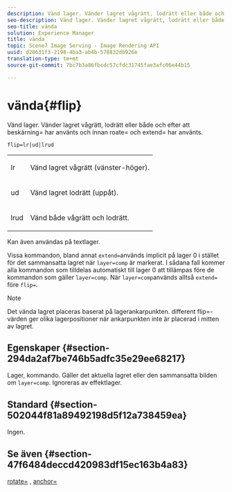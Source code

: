 ```yaml
---
description: Vänd lager. Vänder lagret vågrätt, lodrätt eller både och efter att beskärning= har använts och innan roate= och extend= har använts.
seo-description: Vänd lager. Vänder lagret vågrätt, lodrätt eller både och efter att beskärning= har använts och innan roate= och extend= har använts.
seo-title: vända
solution: Experience Manager
title: vända
topic: Scene7 Image Serving - Image Rendering API
uuid: d28631f3-2198-4ba3-ab4b-578832db926e
translation-type: tm+mt
source-git-commit: 7bc7b3a86fbcdc57cfdc31745fae3afc06e44b15

---
```



# vända{#flip}

Vänd lager. Vänder lagret vågrätt, lodrätt eller både och efter att beskärning= har använts och innan roate= och extend= har använts.

`flip=lr|ud|lrud`

<table id="simpletable_072CA0E24B7146D48AEFD70E51E849C2"> 
 <tr class="strow"> 
  <td class="stentry"> <p> <span class="codeph"> lr </span> </p> </td> 
  <td class="stentry"> <p>Vänd lagret vågrätt (vänster-höger). </p> </td> 
 </tr> 
 <tr class="strow"> 
  <td class="stentry"> <p> <span class="codeph"> ud </span> </p> </td> 
  <td class="stentry"> <p>Vänd lagret lodrätt (uppåt). </p> </td> 
 </tr> 
 <tr class="strow"> 
  <td class="stentry"> <p> <span class="codeph"> lrud </span> </p> </td> 
  <td class="stentry"> <p>Vänd både vågrätt och lodrätt. </p> </td> 
 </tr> 
</table>

Kan även användas på textlager.

Vissa kommandon, bland annat `extend=`används implicit på lager 0 i stället för det sammansatta lagret när `layer=comp` är markerat. I sådana fall kommer alla kommandon som tilldelas automatiskt till lager 0 att tillämpas före de kommandon som gäller `layer=comp`. När `layer=comp`används alltså `extend=` före `flip=`.

>[!NOTE]
>
>Det vända lagret placeras baserat på lagerankarpunkten. different flip=-värden ger olika lagerpositioner när ankarpunkten inte är placerad i mitten av lagret.

## Egenskaper {#section-294da2af7be746b5adfc35e29ee68217}

Lager, kommando. Gäller det aktuella lagret eller den sammansatta bilden om `layer=comp`. Ignoreras av effektlager.

## Standard {#section-502044f81a89492198d5f12a738459ea}

Ingen.

## Se även {#section-47f6484deccd420983df15ec163b4a83}

[rotate=](../../../../../is-api/http-ref/image-serving-api-ref/c-http-protocol-reference/c-command-reference/r-rotate.md#reference-12abb086635546ec9ec2e1a793dc1096) , [anchor=](../../../../../is-api/http-ref/image-serving-api-ref/c-http-protocol-reference/c-command-reference/r-anchor.md#reference-6661e548ab284b82828d8d94c8ddeb7c)
